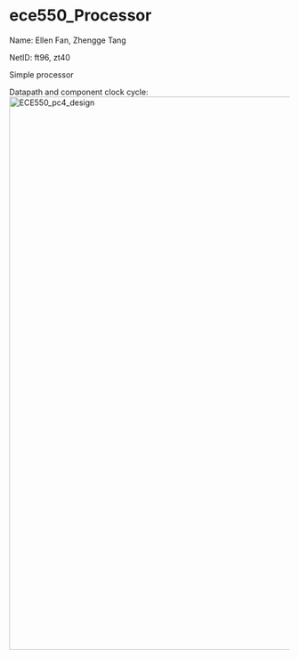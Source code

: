 # ece550_Processor

Name: Ellen Fan, Zhengge Tang

NetID: ft96, zt40

Simple processor



Datapath and component clock cycle:
<img width="994" alt="ECE550_pc4_design" src="https://user-images.githubusercontent.com/69494180/200925529-537c36d0-f865-4ed1-8dfe-e831ba71f8ec.png">
